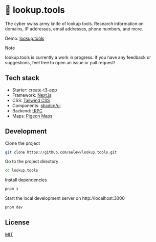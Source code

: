 # 🔎 lookup.tools

The cyber swiss army knife of lookup tools. Research information on domains, IP addresses, email addresses, phone numbers, and more.

Demo: [lookup.tools](https://lookup.tools)

> [!NOTE]  
> lookup.tools is currently a work in progress. If you have any feedback or suggestions, feel free to open an issue or pull request!

## Tech stack

- Starter: [create-t3-app](https://create.t3.gg)
- Framework: [Next.js](https://nextjs.org)
- CSS: [Tailwind CSS](https://tailwindcss.com)
- Components: [shadcn/ui](https://ui.shadcn.com)
- Backend: [tRPC](https://trpc.io)
- Maps: [Pigeon Maps](https://pigeon-maps.js.org)

## Development

Clone the project

```bash
git clone https://github.com/aelew/lookup.tools.git
```

Go to the project directory

```sh
cd lookup.tools
```

Install dependencies

```bash
pnpm i
```

Start the local development server on http://localhost:3000

```bash
pnpm dev
```

## License

[MIT](https://choosealicense.com/licenses/mit)
